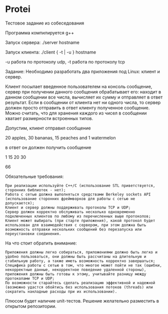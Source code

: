 # Protei
Тестовое задание из собеседования

Программа компилируется g++

Запуск сервера: ./server hostname

Запуск клиента: ./client { -t | -u } hostname

  -u работа по протоколу udp,
  -t работа по протоколу tcp

Задание:
Необходимо разработать два приложения под Linux: клиент и сервер.

Клиент посылает введенное пользователем на консоль сообщение, сервер при получении данного сообщения обрабатывает его: находит в данном сообщении все числа, вычисляет их сумму и отправляет в ответ результат. Если в сообщении от клиента нет ни одного числа, то сервер должен просто отправить в ответ клиенту полученное сообщение. Можно считать, что для хранения каждого из чисел в сообщении хватает размерности встроенных типов.


Допустим, клиент отправил сообщение

20 apples, 30 bananas, 15 peaches and 1 watermelon

в ответ он должен получить сообщение

1 15 20 30

66


Обязательные требования:

    При реализации используйте С++/C (использование STL приветствуется, сторонних библиотек - нет);
    Работа с сетью должна выполняться средствами Berkeley sockets API (использование сторонних фреймворков для работы с сетью не допускается);
    Клиент и сервер должны поддерживать протоколы TCP и UDP;
    Сервер должен корректно обслуживать несколько одновременно подключенных клиентов по любому из перечисленных выше протоколов;
    Клиент может выбирать (при старте приложения), какой протокол будет использован для взаимодействия с сервером, при этом должна быть возможность отправки нескольких сообщений без перезапуска или переустановки соединения.

На что стоит обратить внимание:

    Приложения должны легко собираться, приложениями должно быть легко и удобно пользоваться, они должны быть рассчитаны на длительную и стабильную работу, а также иметь возможность корректно завершаться;
    Специфика работы с сетью в том, что многое может пойти не так (ошибки, некорректные данные, некорректное поведение удаленной стороны), приложения должны быть готовы к этому, учитывайте разницу между протоколами TCP и UDP;
    По возможности старайтесь сделать реализацию эффективной и надежной (возможно удастся обойтись без использования потоков (threads) или сократить накладные расходы при их использовании).

Плюсом будет наличие unit-тестов.
Решение желательно разместить в открытом репозитории.
